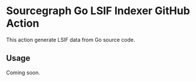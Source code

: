 # Sourcegraph Go LSIF Indexer GitHub Action

This action generate LSIF data from Go source code.

## Usage

Coming soon.
